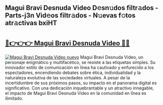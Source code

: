 ## Magui Bravi Desnuda Video D𝚎sn𝚞dos filtr𝚊dos - Parts-j3n Vid𝚎os filtr𝚊dos - N𝚞evas f𝚘tos atr𝚊ctivas bxiHT

# <h2><a href="http://mbcex1.tromn.icu/?c=Magui+Bravi+Desnuda+Video">🔗👉👉👉 Magui Bravi Desnuda Video 🔗🔗</a></h2>

[![Magui Bravi Desnuda Video nuevo](https://i.imgur.com/pEAQMta.gif)](http://mbcex1.tromn.icu/?c=Magui+Bravi+Desnuda+Video)
Magui Bravi Desnuda Video, un personaje enigmático y multifacético, se resiste a las etiquetas simples. Su innovador estilo de comunicación en línea ha cautivado y enfurecido a los espectadores, encendiendo debates sobre ética, individualidad y la naturaleza evolutiva de las sociedades virtuales. A pesar de la incertidumbre de sus próximos pasos, su impacto en el panorama digital es significativo. Con una dedicación inquebrantable y un atractivo innegable, el impacto de Magui Bravi Desnuda Video en la comunidad en línea es ilimitado.
